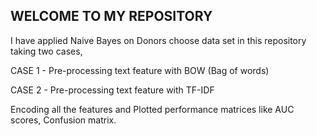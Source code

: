 ## WELCOME TO MY REPOSITORY

I have applied Naive Bayes on Donors choose data set in this repository taking two cases,


CASE 1 - Pre-processing text feature with BOW (Bag of words)

CASE 2 - Pre-processing text feature with TF-IDF

Encoding all the features and Plotted performance matrices like AUC scores, Confusion matrix.
